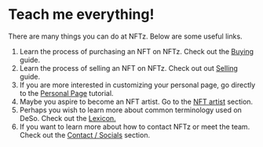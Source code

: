 # Teach me everything!

There are many things you can do at NFTz. Below are some useful links.&#x20;

1. Learn the process of purchasing an NFT on NFTz. Check out the [Buying](../../nft/buying-nft-intro/) guide.
2. Learn the process of selling an NFT on NFTz. Check out out [Selling](../../nft/selling-nft-intro/) guide.
3. If you are more interested in customizing your personal page, go directly to the [Personal Page](../../creator-zone/creator-zone-intro/) tutorial.
4. Maybe you aspire to become an NFT artist. Go to the [NFT artist](../../nft-artist/how-to-become-an-nft-artist-intro/) section.
5. Perhaps you wish to learn more about common terminology used on DeSo. Check out the [Lexicon. ](../../lexicon/lexicon-intro.md)
6. If you want to learn more about how to contact NFTz or meet the team. Check out the [Contact / Socials](../../contact-socials/contact-social-intro/) section.
